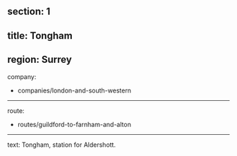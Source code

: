 section: 1
----
title: Tongham
----
region: Surrey
----
company:
- companies/london-and-south-western
----
route:
- routes/guildford-to-farnham-and-alton
----
text: Tongham, station for Aldershott.
